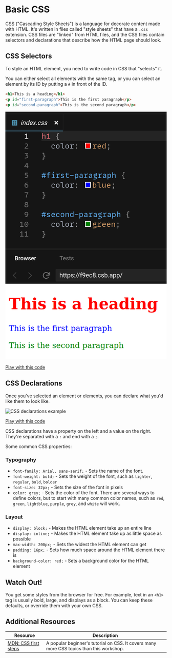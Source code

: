 # Basic CSS

CSS ("Cascading Style Sheets") is a language for decorate content made with HTML. It's written in files called "style sheets" that have a `.css` extension. CSS files are "linked" from HTML files, and the CSS files contain selectors and declarations that describe how the HTML page should look.

## CSS Selectors

To style an HTML element, you need to write code in CSS that "selects" it.

You can either select all elements with the same tag, or you can select an element by its ID by putting a `#` in front of the ID.

```html
<h1>This is a heading</h1>
<p id="first-paragraph">This is the first paragraph</p>
<p id="second-paragraph">This is the second paragraph</p>
```

![CSS selectors and visual example](assets/css-selectors.png)

[Play with this code](https://codesandbox.io/s/sweet-panini-f9ec8?file=/index.css)

## CSS Declarations

Once you've selected an element or elements, you can declare what you'd like them to look like.

![CSS declarations example](assets/css-declarations.png)

[Play with this code](https://codesandbox.io/s/spring-water-38zf5?file=/index.css)

CSS declarations have a property on the left and a value on the right. They're separated with a `:` and end with a `;`.

Some common CSS properties:

### Typography

* `font-family: Arial, sans-serif;` - Sets the name of the font.
* `font-weight: bold;` - Sets the weight of the font, such as `lighter`, `regular`, `bold`, `bolder`
* `font-size: 32px;` - Sets the size of the font in pixels
* `color: grey;` - Sets the color of the font. There are several ways to define colors, but to start with many common color names, such as `red`, `green`, `lightblue`, `purple`, `grey`, and `white` will work.

### Layout

* `display: block;` - Makes the HTML element take up an entire line
* `display: inline;` - Makes the HTML element take up as little space as possible
* `max-width: 200px;` - Sets the widest the HTML element can get
* `padding: 16px;` - Sets how much space around the HTML element there is 
* `background-color: red;` - Sets a background color for the HTML element

## Watch Out!

You get some styles from the browser for free. For example, text in an `<h1>` tag is usually bold, large, and displays as a block. You can keep these defaults, or override them with your own CSS.

## Additional Resources

| Resource | Description |
| --- | --- |
| [MDN: CSS first steps](https://developer.mozilla.org/en-US/docs/Learn/CSS/First_steps) | A popular beginner's tutorial on CSS. It covers many more CSS topics than this workshop. |
